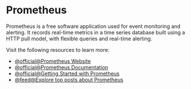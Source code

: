 # Prometheus

Prometheus is a free software application used for event monitoring and alerting. It records real-time metrics in a time series database built using a HTTP pull model, with flexible queries and real-time alerting.

Visit the following resources to learn more:

- [@official@Prometheus Website](https://prometheus.io/)
- [@official@Prometheus Documentation](https://prometheus.io/docs/introduction/overview/)
- [@official@Getting Started with Prometheus](https://prometheus.io/docs/tutorials/getting_started/)
- [@feed@Explore top posts about Prometheus](https://app.daily.dev/tags/prometheus?ref=roadmapsh)